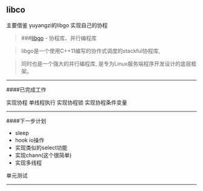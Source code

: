 


## libco

主要借鉴 yuyangzi的libgo 实现自己的协程

>###[libgo](https://github.com/yyzybb537/libgo) - 协程库、并行编程库

>libgo是一个使用C++11编写的协作式调度的stackful协程库,

>同时也是一个强大的并行编程库, 是专为Linux服务端程序开发设计的底层框架。

--------------

####已完成工作

实现协程
单线程执行
实现协程锁
实现协程条件变量

------------------

####下一步计划

* sleep
* hook io操作
* 实现类似的select功能
* 实现chann(这个很简单)
* 实现多线程

单元测试

------------

